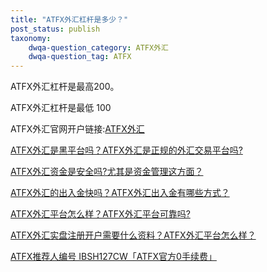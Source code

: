 ```yaml
---
title: "ATFX外汇杠杆是多少？"
post_status: publish
taxonomy:
    dwqa-question_category: ATFX外汇
    dwqa-question_tag: ATFX
---
```

ATFX外汇杠杆是最高200。

ATFX外汇杠杆是最低 100

ATFX外汇官网开户链接:[ATFX外汇](https://we.laowei8.com/go/atfxchina "ATFX外汇")

[ATFX外汇是黑平台吗？ATFX外汇是正规的外汇交易平台吗?](https://we.laowei8.com/question/atfx-black-platform)

[ATFX外汇资金是安全吗?尤其是资金管理这方面？](https://we.laowei8.com/question/is-atfx-safe)

[ATFX外汇的出入金快吗？ATFX外汇出入金有哪些方式？](https://we.laowei8.com/question/atfx-draw-money)

[ATFX外汇平台怎么样？ATFX外汇平台可靠吗?](https://we.laowei8.com/question/how-about-atfx)

[ATFX外汇实盘注册开户需要什么资料？ATFX外汇平台怎么样？](https://we.laowei8.com/question/how-to-resign)

[ATFX推荐人编号 IBSH127CW「ATFX官方0手续费」](https://we.laowei8.com/question/atfx-code)
